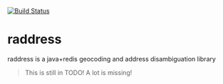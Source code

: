 [![Build Status](https://travis-ci.org/totomz/raddress.svg?branch=master)](https://travis-ci.org/totomz/raddress)

# raddress
raddress is a java+redis geocoding and address disambiguation library

> This is still in TODO! A lot is missing!
